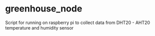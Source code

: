 # greenhouse_node
Script for running on raspberry pi to collect data from DHT20 - AHT20 temperature and humidity sensor
